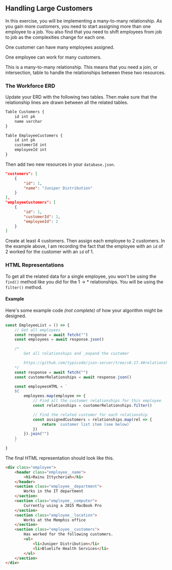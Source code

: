 ## Handling Large Customers

In this exercise, you will be implementing a many-to-many relationship. As you gain more customers, you need to start assigning more than one employee to a job. You also find that you need to shift employees from job to job as the complexities change for each one.

One customer can have many employees assigned.

One employee can work for many customers.

This is a many-to-many relationship. This means that you need a join, or intersection, table to handle the relationships between these two resources.

### The Workforce ERD

Update your ERD with the following two tables. Then make sure that the relationship lines are drawn between all the related tables.

```js
Table Customers {
    id int pk
    name varchar
}

Table EmployeeCustomers {
    id int pk
    customerId int
    employeeId int
}
```

Then add two new resources in your `database.json`.

```json
"customers": [
    {
        "id": 1,
        "name": "Juniper Distribution"
    }
],
"employeeCustomers": [
    {
        "id": 1,
        "customerId": 1,
        "employeeId": 2
    }
]
```

Create at least 4 customers. Then assign each employee to 2 customers. In the example above, I am recording the fact that the employee with an `id` of 2 worked for the customer with an `id` of 1.

### HTML Representations

To get all the related data for a single employee, you won't be using the `find()` method like you did for the 1 -> * relationships. You will be using the `filter()` method.

#### Example

Here's some example code _(not complete)_ of how your algorithm might be designed.

```js
const EmployeeList = () => {
    // Get all employees
    const response = await fetch("")
    const employees = await response.json()

    /*
        Get all relationships and _expand the customer

        https://github.com/typicode/json-server/tree/v0.17.4#relationships
    */
    const response = await fetch("")
    const customerRelationships = await response.json()

    const employeesHTML = `
    ${
        employees.map(employee => {
            // Find all the customer relationships for this employee
            const relationships = customerRelationships.filter()

            // Find the related customer for each relationship
            const assignedCustomers = relationships.map(rel => {
                return `customer list item (see below)`
            })
        }).join("")
    }
    `
}
```

The final HTML representation should look like this.

```html
<div class="employee">
    <header class="employee__name">
        <h1>Rainu Ittycheriah</h1>
    </header>
    <section class="employee__department">
        Works in the IT department
    </section>
    <section class="employee__computer">
        Currently using a 2015 MacBook Pro
    </section>
    <section class="employee__location">
        Works at the Memphis office
    </section>
    <section class="employee__customers">
        Has worked for the following customers.
        <ul>
            <li>Juniper Distribution</li>
            <li>Bluelife Health Services</li>
        </ul>
    </section>
</div>
```
